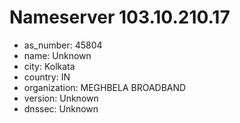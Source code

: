 # Nameserver 103.10.210.17

* as_number: 45804
* name: Unknown
* city: Kolkata
* country: IN
* organization: MEGHBELA BROADBAND
* version: Unknown
* dnssec: Unknown
